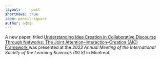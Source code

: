 ```yaml
---
layout:     post
shortnews: true
icon: pencil-square
author: admin
---
```


A new paper, titled [Understanding Idea Creation in Collaborative Discourse Through
Networks: The Joint Attention–Interaction–Creation (AIC)
Framework ](https://repository.isls.org/bitstream/1/9183/1/CSCL2023_155-162.pdf/) was presented at the *2023 Annual Meeting of the International Society of the Learning Sciences (ISLS)* in Montreal. 
